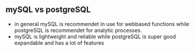 ## mySQL vs postgreSQL

- in general mySQL is recommendet in use for webbased functions while postgreSQL is recommendet for analytic processes.
- mySQL is lightweight and reliable while postgreSQL is super good expandable and has a lot of features
